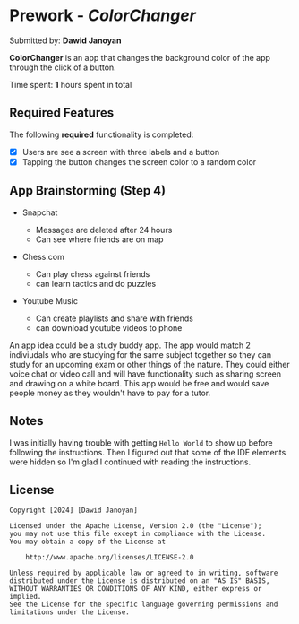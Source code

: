 # Prework - *ColorChanger*

Submitted by: **Dawid Janoyan**

**ColorChanger** is an app that changes the background color of the app through the click of a button.

Time spent: **1** hours spent in total

## Required Features

The following **required** functionality is completed:

- [x] Users are see a screen with three labels and a button
- [x] Tapping the button changes the screen color to a random color

## App Brainstorming (Step 4)

- Snapchat
    - Messages are deleted after 24 hours
    - Can see where friends are on map

- Chess.com
    - Can play chess against friends
    - can learn tactics and do puzzles

- Youtube Music
    - Can create playlists and share with friends
    - can download youtube videos to phone
 
An app idea could be a study buddy app. The app would match 2 indiviudals who are studying for the same subject together so they can study for an upcoming exam or other things of the nature. They could either voice chat or video call and will have functionality such as sharing screen and drawing on a white board. This app would be free and would save people money as they wouldn't have to pay for a tutor.

## Notes

I was initially having trouble with getting `Hello World` to show up before following the instructions. Then I figured out that some of the IDE elements were hidden so I'm glad I continued with reading the instructions.

## License

    Copyright [2024] [Dawid Janoyan]

    Licensed under the Apache License, Version 2.0 (the "License");
    you may not use this file except in compliance with the License.
    You may obtain a copy of the License at

        http://www.apache.org/licenses/LICENSE-2.0

    Unless required by applicable law or agreed to in writing, software
    distributed under the License is distributed on an "AS IS" BASIS,
    WITHOUT WARRANTIES OR CONDITIONS OF ANY KIND, either express or implied.
    See the License for the specific language governing permissions and
    limitations under the License.
